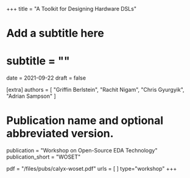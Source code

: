+++
title = "A Toolkit for Designing Hardware DSLs"
# Add a subtitle here
# subtitle = ""
date = 2021-09-22
draft = false

[extra]
authors = [
  "Griffin Berlstein",
  "Rachit Nigam",
  "Chris Gyurgyik",
  "Adrian Sampson"
]

# Publication name and optional abbreviated version.
publication = "Workshop on Open-Source EDA Technology"
publication_short = "WOSET"

pdf = "/files/pubs/calyx-woset.pdf"
urls = [ ]
type="workshop"
+++
